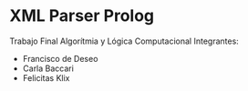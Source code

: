 # XML Parser Prolog

Trabajo Final Algorítmia y Lógica Computacional
Integrantes:
- Francisco de Deseo
- Carla Baccari
- Felicitas Klix

